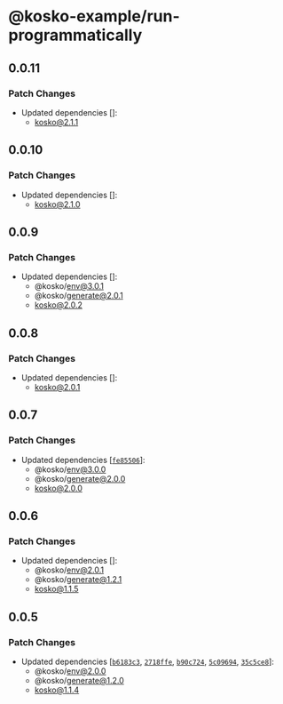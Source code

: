 # @kosko-example/run-programmatically

## 0.0.11

### Patch Changes

- Updated dependencies []:
  - kosko@2.1.1

## 0.0.10

### Patch Changes

- Updated dependencies []:
  - kosko@2.1.0

## 0.0.9

### Patch Changes

- Updated dependencies []:
  - @kosko/env@3.0.1
  - @kosko/generate@2.0.1
  - kosko@2.0.2

## 0.0.8

### Patch Changes

- Updated dependencies []:
  - kosko@2.0.1

## 0.0.7

### Patch Changes

- Updated dependencies [[`fe85506`](https://github.com/tommy351/kosko/commit/fe8550688d7fe53f006bb64b8dd925348facef04)]:
  - @kosko/env@3.0.0
  - @kosko/generate@2.0.0
  - kosko@2.0.0

## 0.0.6

### Patch Changes

- Updated dependencies []:
  - @kosko/env@2.0.1
  - @kosko/generate@1.2.1
  - kosko@1.1.5

## 0.0.5

### Patch Changes

- Updated dependencies [[`b6183c3`](https://github.com/tommy351/kosko/commit/b6183c3781ab3f1f1d21de8fbd21e5ef0ca37e17), [`2718ffe`](https://github.com/tommy351/kosko/commit/2718ffed812b8224252a47fa0208b70a6c7adab4), [`b90c724`](https://github.com/tommy351/kosko/commit/b90c724754ee8b7bd6e4e99e037b28a89f71ddb3), [`5c09694`](https://github.com/tommy351/kosko/commit/5c09694e98a72f7335965d57d7935472a74ce974), [`35c5ce8`](https://github.com/tommy351/kosko/commit/35c5ce8cb5745a6befc895c0eb108f0618c25b3a)]:
  - @kosko/env@2.0.0
  - @kosko/generate@1.2.0
  - kosko@1.1.4
